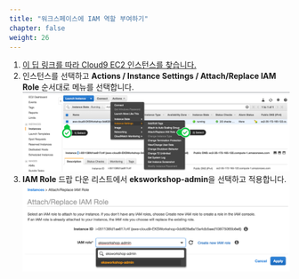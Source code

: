 ```yaml
---
title: "워크스페이스에 IAM 역할 부여하기"
chapter: false
weight: 26
---
```


1. [이 딥 링크를 따라 Cloud9 EC2 인스턴스를 찾습니다.](https://console.aws.amazon.com/ec2/v2/home?#Instances:tag:Name=aws-cloud9-eksworkshop*;sort=desc:launchTime)
1. 인스턴스를 선택하고 **Actions / Instance Settings / Attach/Replace IAM Role** 순서대로 메뉴를 선택합니다.
![c9instancerole](/images/c9instancerole.png)
1. **IAM Role** 드랍 다운 리스트에서 **eksworkshop-admin**을 선택하고 적용합니다.
![c9attachrole](/images/c9attachrole.png)
